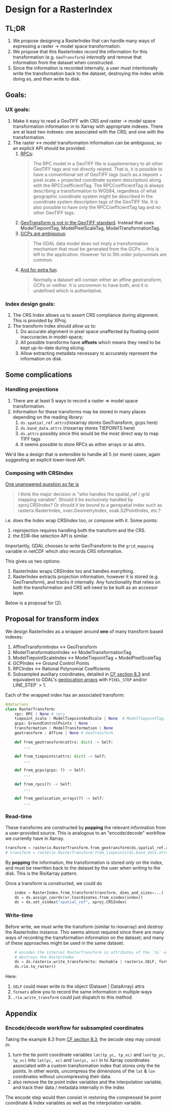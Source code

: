 # Design for a RasterIndex

## TL;DR

1. We propose designing a RasterIndex that can handle many ways of expressing a raster → model space transformation.
1. We propose that this RasterIndex _record_ the information for this transformation (e.g. `GeoTransform`) _internally_ and remove that information from the dataset when constructed.
1. Since the information is recorded internally, a user must intentionally write the transformation back to the dataset, destroying the index while doing so, and then write to disk.

## Goals:

### UX goals:

1. Make it easy to read a GeoTIFF with CRS and raster -> model space transformation information in to Xarray with appropriate indexes. There are at least two indexes: one associated with the CRS; and one with the transformation.
1. The raster ↔ model transformation information can be ambiguous, so an explicit API should be provided.
   1. [RPCs](http://geotiff.maptools.org/rpc_prop.html):
      > The RPC model in a GeoTIFF file is supplementary to all other GeoTIFF tags and not directly related. That is, it is possible to have a conventional set of GeoTIFF tags (such as a tiepoint + pixel scale + projected coordinate system description) along with the RPCCoefficientTag. The RPCCoefficientTag is always describing a transformation to WGS84, regardless of what geographic coordinate system might be described in the coordinate system description tags of the GeoTIFF file. It is also possible to have only the RPCCoefficientTag tag and no other GeoTIFF tags.
   1. [GeoTransform is not in the GeoTIFF standard](https://docs.ogc.org/is/19-008r4/19-008r4.html). Instead that uses ModelTiepointTag, ModelPixelScaleTag, ModelTransformationTag.
   1. [GCPs are ambiguous](https://gdal.org/en/stable/user/raster_data_model.html#gcps):
      > The GDAL data model does not imply a transformation mechanism that must be generated from the GCPs … this is left to the application. However 1st to 5th order polynomials are common.
   1. [And for extra fun](https://gdal.org/en/stable/user/raster_data_model.html#gcps):
      > Normally a dataset will contain either an affine geotransform, GCPs or neither. It is uncommon to have both, and it is undefined which is authoritative.

### Index design goals:

1. The CRS Index allows us to assert CRS compliance during alignment. This is provided by XProj.
1. The transform index should allow us to:
   1. Do accurate alignment in pixel space unaffected by floating-point inaccuracies in model-space;
   1. All possible transforms have **offsets** which means they need to be kept up-to-date during slicing.
   1. Allow extracting metadata necessary to accurately represent the information on disk.

## Some complications

### Handling projections

1. There are at least 5 ways to record a raster ⇒ model space transformation.
1. Information for these transforms may be stored in many places depending on the reading library:
   1. `ds.spatial_ref.attrs`(rioxarray stores GeoTransform, gcps here)
   1. `ds.band_data.attrs` (rioxarray stores TIEPOINTS here)
   1. `ds.attrs` possibly since this would be the most direct way to map TIFF tags
   1. It seems possible to store RPCs as either arrays or as attrs.

We'd like a design that is extensible to handle all 5 (or more) cases; again suggesting an explicit lower-level API.

### Composing with CRSIndex

[One unanswered question so far is](https://github.com/benbovy/xproj/issues/22#issuecomment-2789459387)

> I think the major decision is "who handles the spatial_ref / grid mapping variable". Should it be exclusively handled by xproj.CRSIndex? Or should it be bound to a geospatial index such as rasterix.RasterIndex, xvec.GeometryIndex, xoak.S2PointIndex, etc.?

i.e. does the Index wrap CRSIndex too, or compose with it.
Some points:

1. reprojection requires handling both the transform and the CRS.
1. the EDR-like selection API is similar.

Importantly, GDAL chooses to write GeoTransform to the `grid_mapping` variable in netCDF which _also_ records CRS information.

This gives us two options:

1. RasterIndex wraps CRSIndex too and handles everything.
1. RasterIndex extracts projection information, however it is stored (e.g. GeoTransform), and tracks it internally. Any functionality that relies on both the transformation and CRS will need to be built as an accessor layer.

Below is a proposal for (2).

## Proposal for transform index

We design RasterIndex as a wrapper around **one** of many transform based indexes:

1. AffineTransformIndex ↔ GeoTransform
1. ModelTransformationIndex ↔ ModelTransformationTag
1. ModelTiepointScaleIndex ↔ ModelTiepointTag + ModelPixelScaleTag
1. GCPIndex ↔ Ground Control Points
1. RPCIndex ↔ Rational Polynomial Coefficients
1. Subsampled auxiliary coordinates, detailed in [CF section 8.3](https://cfconventions.org/Data/cf-conventions/cf-conventions-1.12/cf-conventions.html#compression-by-coordinate-subsampling) and equivalent to GDAL's [geolocation arrays](https://gdal.org/en/stable/development/rfc/rfc4_geolocate.html) with `PIXEL_STEP` and/or LINE_STEP\` > 1.

Each of the wrapped index has an associated transform:

```python
@dataclass
class RasterTransform:
    rpc: RPC | None # rpcs
    tiepoint_scale : ModelTiepointAndScale | None  # ModelTiepointTag, ModelPixelScaleTag
    gcps: GroundControlPoints | None
    transformation : ModelTransformation | None
    geotransform : Affine | None # GeoTransform

    def from_geotransform(attrs: dict) -> Self:
        ...

    def from_tiepoints(attrs: dict) -> Self:
        ...

    def from_gcps(gcps: ?) -> Self:
        ...

    def from_rpcs(?) -> Self:
        ...

    def from_geolocation_arrays(?) -> Self:
        ...
```

### Read-time

These transforms are constructed by **popping** the relevant information from a user-provided source.
This is analogous to an "encode/decode" workflow we currently have in Xarray.

```python
transform = rasterix.RasterTransform.from_geotransform(ds.spatial_ref.attrs)
# transform = rasterix.RasterTransform.from_tiepoints(ds.band_data.attrs)
```

By **popping** the information, the transformation is stored _only_ on the index, and must be rewritten back to the dataset by the user when writing to the disk. This is the RioXarray pattern.

Once a transform is constructed, we could do

```python
    index = RasterIndex.from_transform(transform, dims_and_sizes=...)
    ds = ds.assign_coords(xr.Coordinates.from_xindex(index))
    ds = ds.set_xindex("spatial_ref", xproj.CRSIndex)
```

### Write-time

Before write, we must write the transform (similar to rioxarray) and _destroy_ the RasterIndex instance.
This seems almost required since there are many ways of recording the transformation information on the dataset; and many of these approaches might be used in the same dataset.

```python
    # encodes the internal RasterTransform in attributes of the `to` variable
    # destroys the RasterIndex
    ds = ds.rasterix.write_transform(to: Hashable | rasterix.SELF, formats=["geotransform", "tiepoint"])
    ds.rio.to_raster()
```

Here:

1. `SELF` could mean write to the object (Dataset | DataArray) attrs
1. `formats` allow you to record the same information in multiple ways
1. `.rio.write_transform` could just dispatch to this method.

## Appendix

### Encode/decode workflow for subsampled coordinates

Taking the example 8.3 from [CF section 8.3](https://cfconventions.org/Data/cf-conventions/cf-conventions-1.12/cf-conventions.html#compression-by-coordinate-subsampling), the decode step may consist in:

1. turn the tie point coordinate variables `lat(tp_yc, tp_xc)` and `lon(tp_yc, tp_xc)` into `lat(yc, xc)` and `lon(yc, xc)` in to Xarray coordinates associated with a custom transformation index that stores only the tie points. In other words, uncompress the dimensions of the `lat` & `lon` coordinates without uncompressing their data.
1. also remove the tie point index variables and the interpolation variable, and track their data / metadata internally in the index

The encode step would then consist in restoring the compressed tie point coordinate & index variables as well as the interpolation variable.
